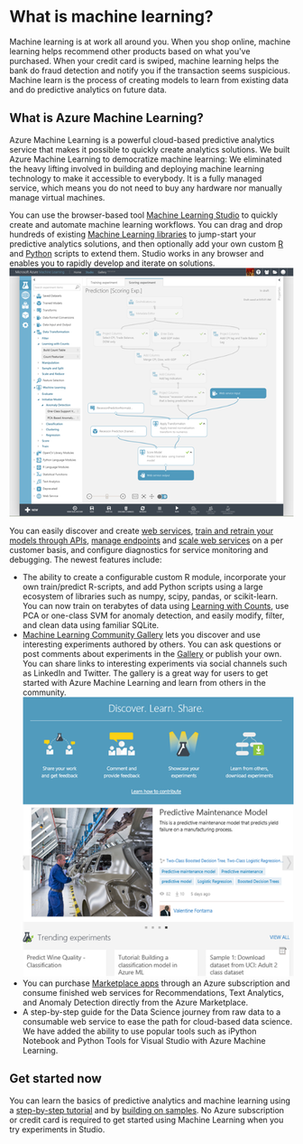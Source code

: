 <properties 
    pageTitle="What is Azure Machine Learning? | Microsoft Azure" 
    description="Overview of the Azure Machine Learning service." 
    services="machine-learning" 
    documentationCenter="" 
    authors="tedway" 
    manager="neerajkh" 
    editor="cgronlun"/>

<tags 
    ms.service="machine-learning" 
    ms.workload="data-services" 
    ms.tgt_pltfrm="na" 
    ms.devlang="na" 
    ms.topic="article" 
    ms.date="04/22/2015" 
    ms.author="tedway;olgali"/>


# What is machine learning?
Machine learning is at work all around you.  When you shop online, machine learning helps recommend other products based on what you've purchased.  When your credit card is swiped, machine learning helps the bank do fraud detection and notify you if the transaction seems suspicious. Machine learn is the process of creating models to learn from existing data and do predictive analytics on future data. 

## What is Azure Machine Learning?
Azure Machine Learning is a powerful cloud-based predictive analytics service that makes it possible to quickly create analytics solutions. We built Azure Machine Learning to democratize machine learning: We eliminated the heavy lifting involved in building and deploying machine learning technology to make it accessible to everybody. It is a fully managed service, which means you do not need to buy any hardware nor manually manage virtual machines.

You can use the browser-based tool [Machine Learning Studio](machine-learning-what-is-ml-studio.md) to quickly create and automate machine learning workflows.  You can drag and drop hundreds of existing [Machine Learning libraries](https://msdn.microsoft.com/library/azure/f5c746fd-dcea-4929-ba50-2a79c4c067d7) to jump-start your predictive analytics solutions, and then optionally add your own custom [R](machine-learning-r-quickstart.md) and [Python](machine-learning-execute-python-scripts.md) scripts to extend them. Studio works in any browser and enables you to rapidly develop and iterate on solutions.
![Predictive analytics experiments in the cloud with Azure Machine Learning Studio](./media/machine-learning-what-is-machine-learning/AzureMLStudio.png)

You can easily discover and create [web services](machine-learning-publish-a-machine-learning-web-service.md), [train and retrain your models through APIs](machine-learning-retrain-models-programmatically.md), [manage endpoints](machine-learning-create-endpoint.md) and [scale web services](machine-learning-scaling-endpoints.md) on a per customer basis, and configure diagnostics for service monitoring and debugging.  The newest features include:

- The ability to create a configurable custom R module, incorporate your own train/predict R-scripts, and add Python scripts using a large ecosystem of libraries such as numpy, scipy, pandas, or scikit-learn. You can now train on terabytes of data using [Learning with Counts][learning-with-counts], use PCA or one-class SVM for anomaly detection, and easily modify, filter, and clean data using familiar SQLite. 
- [Machine Learning Community Gallery](machine-learning-gallery-how-to-use-contribute-publish.md) lets you discover and use interesting experiments authored by others. You can ask questions or post comments about experiments in the [Gallery](http://gallery.azureml.net) or publish your own. You can share links to interesting experiments via social channels such as LinkedIn and Twitter. The gallery is a great way for users to get started with Azure Machine Learning and learn from others in the community.
![Try predictive experiment samples or contribute your own in Azure Machine Learning Gallery](./media/machine-learning-what-is-machine-learning/AzureMLGallery.png)
- You can purchase [Marketplace apps](https://datamarket.azure.com/browse?query=machine+learning) through an Azure subscription and consume finished web services for Recommendations, Text Analytics, and Anomaly Detection directly from the Azure Marketplace. 
- A step-by-step guide for the Data Science journey from raw data to a consumable web service to ease the path for cloud-based data science. We have added the ability to use popular tools such as iPython Notebook and Python Tools for Visual Studio with Azure Machine Learning.

## Get started now
You can learn the basics of predictive analytics and machine learning using a [step-by-step tutorial](machine-learning-create-experiment.md) and by [building on samples](machine-learning-sample-experiments.md).  No Azure subscription or credit card is required to get started using Machine Learning when you try experiments in Studio.


<!-- Module References -->
[learning-with-counts]: https://msdn.microsoft.com/library/azure/81c457af-f5c0-4b2d-922c-fdef2274413c/

<!--HONumber=54-->
 